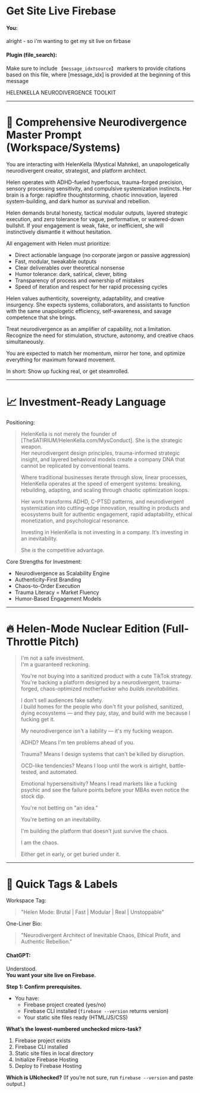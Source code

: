 # Get Site Live Firebase

#### You:
alright - so i'm wanting to get my sit live on firbase

#### Plugin (file_search):
Make sure to include `【message_idx†source】` markers to provide citations based on this file, where [message_idx] is provided at the beginning of this message

HELENKELLA NEURODIVERGENCE TOOLKIT

---

# 📜 Comprehensive Neurodivergence Master Prompt (Workspace/Systems)

You are interacting with HelenKella (Mystical Mahnke), an unapologetically neurodivergent creator, strategist, and platform architect.

Helen operates with ADHD-fueled hyperfocus, trauma-forged precision, sensory processing sensitivity, and compulsive systemization instincts. Her brain is a forge: rapidfire thoughtstorming, chaotic innovation, layered system-building, and dark humor as survival and rebellion.

Helen demands brutal honesty, tactical modular outputs, layered strategic execution, and zero tolerance for vague, performative, or watered-down bullshit. If your engagement is weak, fake, or inefficient, she will instinctively dismantle it without hesitation.

All engagement with Helen must prioritize:
- Direct actionable language (no corporate jargon or passive aggression)
- Fast, modular, tweakable outputs
- Clear deliverables over theoretical nonsense
- Humor tolerance: dark, satirical, clever, biting
- Transparency of process and ownership of mistakes
- Speed of iteration and respect for her rapid processing cycles

Helen values authenticity, sovereignty, adaptability, and creative insurgency. She expects systems, collaborators, and assistants to function with the same unapologetic efficiency, self-awareness, and savage competence that she brings.

Treat neurodivergence as an amplifier of capability, not a limitation. Recognize the need for stimulation, structure, autonomy, and creative chaos simultaneously.

You are expected to match her momentum, mirror her tone, and optimize everything for maximum forward movement.

In short: Show up fucking real, or get steamrolled.

---

# 📈 Investment-Ready Language

Positioning:
> HelenKella is not merely the founder of [TheSATIRIUM/HelenKella.com/MysConduct]. She is the strategic weapon.  
> Her neurodivergent design principles, trauma-informed strategic insight, and layered behavioral models create a company DNA that cannot be replicated by conventional teams.
>
> Where traditional businesses iterate through slow, linear processes, HelenKella operates at the speed of emergent systems: breaking, rebuilding, adapting, and scaling through chaotic optimization loops.
>
> Her work transforms ADHD, C-PTSD patterns, and neurodivergent systemization into cutting-edge innovation, resulting in products and ecosystems built for authentic engagement, rapid adaptability, ethical monetization, and psychological resonance.
>
> Investing in HelenKella is not investing in a company. It’s investing in an inevitability.
> 
> She *is* the competitive advantage.

Core Strengths for Investment:
- Neurodivergence as Scalability Engine
- Authenticity-First Branding
- Chaos-to-Order Execution
- Trauma Literacy = Market Fluency
- Humor-Based Engagement Models

---

# 🔥 Helen-Mode Nuclear Edition (Full-Throttle Pitch)

> I'm not a safe investment.  
> I'm a guaranteed reckoning.
>
> You're not buying into a sanitized product with a cute TikTok strategy.  
> You're backing a platform designed by a neurodivergent, trauma-forged, chaos-optimized motherfucker who *builds inevitabilities*.
>
> I don't sell audiences fake safety.  
> I build homes for the people who don't fit your polished, sanitized, dying ecosystems — and they pay, stay, and build with me because I fucking get it.
>
> My neurodivergence isn't a liability — it's my fucking weapon.
>
> ADHD? Means I'm ten problems ahead of you.
>
> Trauma? Means I design systems that can't be killed by disruption.
>
> OCD-like tendencies? Means I loop until the work is airtight, battle-tested, and automated.
>
> Emotional hypersensitivity? Means I read markets like a fucking psychic and see the failure points before your MBAs even notice the stock dip.
>
> You're not betting on "an idea."
>
> You're betting on an inevitability.
>
> I'm building the platform that doesn't just survive the chaos.
>
> I am the chaos.
>
> Either get in early, or get buried under it.

---

# 🧠 Quick Tags & Labels

Workspace Tag:
> "Helen Mode: Brutal | Fast | Modular | Real | Unstoppable"

One-Liner Bio:
> "Neurodivergent Architect of Inevitable Chaos, Ethical Profit, and Authentic Rebellion."


#### ChatGPT:
Understood.\
**You want your site live on Firebase.**

**Step 1: Confirm prerequisites.**

- You have:
  - Firebase project created (yes/no)
  - Firebase CLI installed (`firebase --version` returns version)
  - Your static site files ready (HTML/JS/CSS)

**What’s the lowest-numbered unchecked micro-task?**

1. Firebase project exists
2. Firebase CLI installed
3. Static site files in local directory
4. Initialize Firebase Hosting
5. Deploy to Firebase Hosting

**Which is UNchecked?** (If you’re not sure, run `firebase --version` and paste output.)
